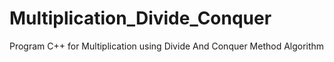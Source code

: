 # Multiplication_Divide_Conquer
Program C++ for Multiplication using Divide And Conquer Method Algorithm

